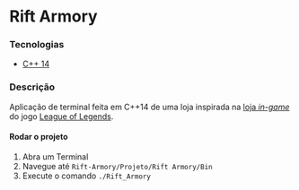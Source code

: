 # Rift Armory



### Tecnologias
- [C++ 14]()

### Descrição

Aplicação de terminal feita em C++14 de uma loja inspirada na [loja *in-game*](https://images.contentstack.io/v3/assets/blt731acb42bb3d1659/blt4456b90a9ab993ad/5f639144ad6ff34788c04705/Preseason-All_opt.jpg) do jogo [League of Legends](https://na.leagueoflegends.com/pt-br/). 

#### Rodar o projeto


1. Abra um Terminal
2. Navegue até ``Rift-Armory/Projeto/Rift Armory/Bin`` 
3. Execute o comando ``./Rift_Armory``
